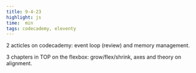 ```yaml
---
title: 9-4-23
highlight: js
time:  min
tags: codecademy, eleventy
---
```


2 acticles on codecademy: event loop (review) and memory management.

3 chapters in TOP on the flexbox: grow/flex/shrink, axes and theory on alignment.